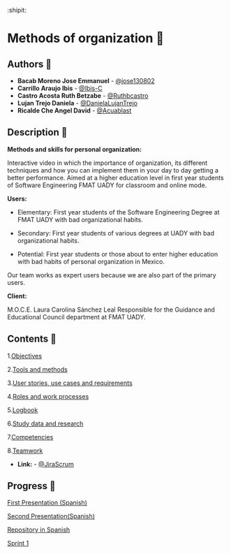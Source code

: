 :shipit:
# Methods of organization :notebook:

## Authors :pencil:
* **Bacab Moreno Jose Emmanuel** - [@jose130802](https://github.com/jose130802 "jose130802")
* **Carrillo Araujo Ibis** - [@Ibis-C](https://github.com/Ibis-C "@Ibis-C")
* **Castro Acosta Ruth Betzabe** - [@Ruthbcastro](https://github.com/Ruthbcastro "@Ruthbcastro")
* **Lujan Trejo Daniela** - [@DanielaLujanTrejo](https://github.com/DanielaLujanTrejo "@DanielaLujanTrejo") 
* **Ricalde Che Angel David** - [@Acuablast](https://github.com/Acuablast "@JAcuablast")


## Description :page_facing_up:

**Methods and skills for personal organization:**

Interactive video in which the importance of organization, its different techniques and how you can implement them in your day to day getting a better performance. Aimed at a higher education level in first year students of Software Engineering FMAT UADY for classroom and online mode.

**Users:** 
- Elementary: First year students of the Software Engineering Degree at FMAT UADY with bad organizational habits.

- Secondary: First year students of various degrees at UADY with bad organizational habits.


- Potential: First year students or those about to enter higher education with bad habits of personal organization in Mexico.

Our team works as expert users because we are also part of the primary users.

**Client:**

M.O.C.E. Laura Carolina Sánchez Leal Responsible for the Guidance and Educational Council department at FMAT UADY.

## Contents :scroll:

1.[Objectives](https://github.com/DanielaLujanTrejo/Methods-of-organization-/blob/Second-delivery/Documentation/1.%20Objectives.md#general-objective
 "Objectives")

2.[Tools and methods](https://github.com/DanielaLujanTrejo/Methods-of-organization-/blob/Second-delivery/Documentation/2.%20Tools%20and%20Methods.md#tools-and-methods "Tools and methods")

3.[User stories, use cases and requirements](https://github.com/DanielaLujanTrejo/Methods-of-organization-/blob/Second-delivery/Documentation/3.%20User%20Stories%20and%20non-functional%20requirements.md#user-stories-and-requirements "User Stories and Requirements")

4.[Roles and work processes](https://github.com/DanielaLujanTrejo/Methods-of-organization-/blob/Second-delivery/Documentation/4.%20Roles%20and%20work%20processes.md#work-process "Roles and work processes")

5.[Logbook](https://github.com/DanielaLujanTrejo/Methods-of-organization-/blob/Second-delivery/Documentation/5.%20Logbook.md#logbook "Logbook")

6.[Study data and research](https://github.com/DanielaLujanTrejo/Methods-of-organization-/blob/Second-delivery/Documentation/6.%20Study%20data%20and%20research.md#study-data-and-research "Study data and research")

7.[Competencies](https://github.com/DanielaLujanTrejo/Methods-of-organization-/blob/Second-delivery/Documentation/7.%20Competencies.md#competencies
 "Competencies")

8.[Teamwork](https://github.com/DanielaLujanTrejo/Methods-of-organization-/blob/Second-delivery/Documentation/8.%20Teamwork.md#teamwork "Teamwork")

* **Link:** - [@JiraScrum](https://metodos-de-organizacion.atlassian.net/jira/software/projects/PFIS/boards/2)

## Progress :bookmark_tabs:
[First Presentation (Spanish)](https://drive.google.com/file/d/1F0vofleelqB5JcEyuFYQqAPxitU4AYgu/view "First Presentation")

[Second Presentation(Spanish)](https://drive.google.com/file/d/1ep6Cnb9KUwBt8I_DcG6udEol8-JouwQL/view?usp=sharing "Second Presentation")

[Repository in Spanish](https://github.com/Ibis-C/Metodos-de-organizacion#métodos-de-organización-notebook "Repository in Spanish")

[Sprint 1](https://github.com/DanielaLujanTrejo/Methods-of-organization-/blob/Second-delivery/Documentation/Sprint%201.md#increase-of-the-product "Sprint1")


